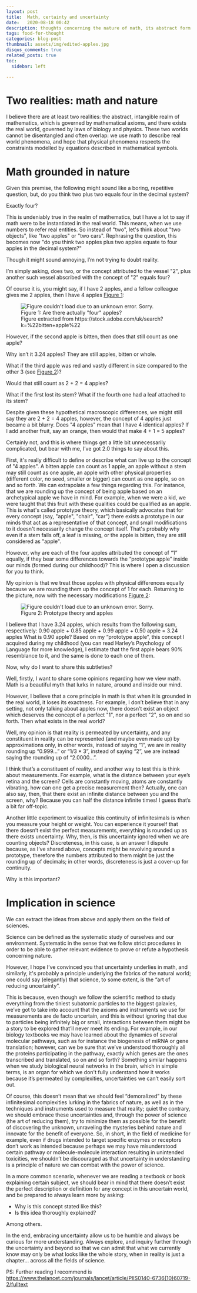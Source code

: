 ```yaml
---
layout: post
title:  Math, certainty and uncertainty
date:   2020-08-18 00:42
description: thoughts concerning the nature of math, its abstract form and when it is instantiated in the real world
tags: food-for-thought
categories: blog-post
thumbnail: assets/img/edited-apples.jpg
disqus_comments: true
related_posts: true
toc:
  sidebar: left

---
```

# Two realities: math and nature

I believe there are at least two realities: the abstract, intangible realm of mathematics, which is governed by mathematical axioms, and there exists the real world, governed by laws of biology and physics. These two worlds cannot be disentangled and often overlap: we use math to describe real world phenomena, and hope that physical phenomena respects the constraints modelled by equations described in mathematical symbols. 

# Math grounded in nature

Given this premise, the following might sound like a boring, repetitive question, but, do you think two plus two equals four in the decimal system? 

Exactly four?

This is undeniably true in the realm of mathematics, but I have a lot to say if math were to be instantiated in the real world. This means, when we use numbers to refer real entities. So instead of "two", let's think about "two objects", like "two apples" or "two cars". Rephrasing the question, this becomes now "do you think two apples plus two apples equate to four apples in the decimal system?"

Though it might sound annoying, I’m not trying to doubt reality. 

I’m simply asking, does two, or the concept attributed to the vessel "2", plus another such vessel abscribed with the concept of "2" equals four?

Of course it is, you might say, if I have 2 apples, and a fellow colleague gives me 2 apples, then I have 4 apples [Figure 1](#figure-1):

<figure>
  <img src="/assets/img/four-apples.jpg" alt="Figure couldn't load due to an unknown error. Sorry.">
  <figcaption id="figure-1">Figure 1: Are there actually "four" apples? </figcaption> Figure extracted from https://stock.adobe.com/uk/search?k=%22bitten+apple%22

</figure>


However, if the second apple is bitten, then does that still count as one apple?

Why isn’t it 3.24 apples? They are still apples, bitten or whole. 

What if the third apple was red and vastly different in size compared to the other 3 (see [Figure 2](#figure-2))? 

Would that still count as 2 + 2 = 4 apples? 

What if the first lost its stem? What if the fourth one had a leaf attached to its stem? 

Despite given these hypothetical macroscopic differences, we might still say they are 2 + 2 = 4 apples, however, the concept of 4 apples just became a bit blurry. Does "4 apples" mean that I have 4 identical apples? If I add another fruit, say an orange, then would that make 4 + 1 = 5 apples?

Certainly not, and this is where things get a little bit unnecessarily complicated, but bear with me, I’ve got 2.0 things to say about this.

First, it's really difficult to define or describe what can live up to the concept of "4 apples". A bitten apple can count as 1 apple, an apple without a stem may still count as one apple, an apple with other physical properties (different color, no seed, smaller or bigger) can count as one apple, so on and so forth. We can extrapolate a few things regarding this. For instance, that we are rounding up the concept of being apple based on an archetypical apple we have in mind. For example, when we were a kid, we were taught that this fruit with these qualities could be qualified as an apple. This is what's called prototype theory, which basically advocates that for every concept (say, "apple", "chair", "car") there exists a prototype in our minds that act as a representative of that concept, and small modifications to it doesn't necessarily change the concept itself. That's probably why even if a stem falls off, a leaf is missing, or the apple is bitten, they are still considered as "apple".

However, why are each of the four apples attributed the concept of “1” equally, if they bear some differences towards the “prototype apple” inside our minds (formed during our childhood)? This is where I open a discussion for you to think.

My opinion is that we treat those apples with physical differences equally because we are rounding them up the concept of 1 for each. Returning to the picture, now with the necessary modifications [Figure 2](#figure-2):

<figure>
  <img src="/assets/img/edited-apples.jpg" alt="Figure couldn't load due to an unknown error. Sorry.">
  <figcaption id="figure-2">Figure 2: Prototype theory and apples</figcaption>
</figure>

I believe that I have 3.24 apples, which results from the following sum, respectively:
0.90 apple + 0.85 apple + 0.99 apple + 0.50 apple = 3.24 apples 
What is 0.90 apple? Based on my “prototype apple”, this concept I acquired during my childhood (you can read Harley’s Psychology of Language for more knowledge), I estimate that the first apple bears 90% resemblance to it, and the same is done to each one of them. 

Now, why do I want to share this subtleties?

Well, firstly, I want to share some opinions regarding how we view math. Math is a beautiful myth that lurks in nature, around and inside our mind.

However, I believe that a core principle in math is that when it is grounded in the real world, it loses its exactness. For example, I don’t believe that in any setting, not only talking about apples now, there doesn’t exist an object which deserves the concept of a perfect "1", nor a perfect "2", so on and so forth. Then what exists in the real world?

Well, my opinion is that reality is permeated by uncertainty, and any constituent in reality can be represented (and maybe even made up) by approximations only, in other words, instead of saying “1”, we are in reality rounding up “0.999…” or “1/3 * 3”, instead of saying “2”, we are instead saying the rounding up of “2.0000…”. 

I think that’s a constituent of reality, and another way to test this is think about measurements. For example, what is the distance between your eye’s retina and the screen? Cells are constantly moving, atoms are constantly vibrating, how can one get a precise measurement then? Actually, one can also say, then, that there exist an infinite distance between you and the screen, why? Because you can half the distance infinite times! I guess that’s a bit far off-topic.

Another little experiment to visualize this continuity of infinitesimals is when you measure your height or weight. You can experience it yourself that there doesn’t exist the perfect measurements, everything is rounded up as there exists uncertainty. Why, then, is this uncertainty ignored when we are counting objects? Discreteness, in this case, is an answer I dispute because, as I’ve shared above, concepts might be revolving around a prototype, therefore the numbers attributed to them might be just the rounding up of decimals; in other words, discreteness is just a cover-up for continuity.

Why is this important?

# Implication in science

We can extract the ideas from above and apply them on the field of sciences.

Science can be defined as the systematic study of ourselves and our environment. Systematic in the sense that we follow strict procedures in order to be able to gather relevant evidence to prove or refute a hypothesis concerning nature. 

However, I hope I’ve convinced you that uncertainty underlies in math, and similarly, it's probably a principle underlying the fabrics of the natural world; one could say (elegantly) that science, to some extent, is the “art of reducing uncertainty”. 

This is because, even though we follow the scientific method to study everything from the tiniest subatomic particles to the biggest galaxies, we’ve got to take into account that the axioms and instruments we use for measurements are de facto uncertain, and this is without ignoring that due to particles being infinitely big or small, interactions between them might be a story to be explored that’ll never meet its ending. For example, in our biology textbooks we may have learned about the dynamics of several molecular pathways, such as for instance the biogenesis of miRNA or gene translation; however, can we be sure that we’ve understood thoroughly all the proteins participating in the pathway, exactly which genes are the ones transcribed and translated, so on and so forth? Something similar happens when we study biological neural networks in the brain, which in simple terms, is an organ for which we don't fully understand how it works because it’s permeated by complexities, uncertainties we can’t easily sort out. 

Of course, this doesn’t mean that we should feel “demoralized” by these infinitesimal complexities lurking in the fabrics of nature, as well as in the techniques and instruments used to measure that reality; quiet the contrary, we should embrace these uncertainties and, through the power of science (the art of reducing them), try to minimize them as possible for the benefit of discovering the unknown, unraveling the mysteries behind nature and innovate for the benefit of everyone. So, in short, in the field of medicine for example, even if drugs intended to target specific enzymes or receptors don’t work as intended because perhaps we may have misunderstood certain pathway or molecule-molecule interaction resulting in unintended toxicities, we shouldn’t be discouraged as that uncertainty in understanding is a principle of nature we can combat with the power of science. 

In a more common scenario, whenever we are reading a textbook or book explaining certain subject, we should bear in mind that there doesn’t exist the perfect description or definition for any concept in this uncertain world, and be prepared to always learn more by asking:

- Why is this concept stated like this?
- Is this idea thoroughly explained?    

Among others.

In the end, embracing uncertainty allow us to be humble and always be curious for more understanding. Always explore, and inquiry further through the uncertainty and beyond so that we can admit that what we currently know may only be what looks like the whole story, when in reality is just a chapter... across all the fields of science.  

PS: Further reading I recommend is 
https://www.thelancet.com/journals/lancet/article/PIIS0140-6736(10)60719-2/fulltext